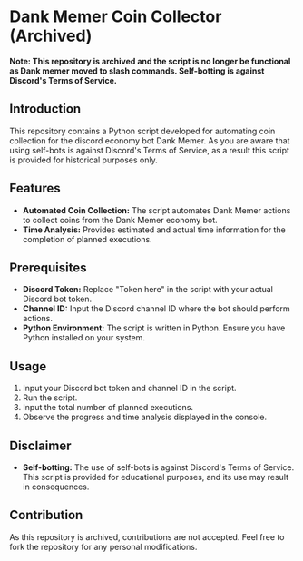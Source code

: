 # Dank Memer Coin Collector (Archived)

**Note: This repository is archived and the script is no longer be functional as Dank memer moved to slash commands. Self-botting is against Discord's Terms of Service.**

## Introduction

This repository contains a Python script developed for automating coin collection for the discord economy bot Dank Memer. As you are aware that using self-bots is against Discord's Terms of Service, as a result this script is provided for historical purposes only.

## Features

- **Automated Coin Collection:** The script automates Dank Memer actions to collect coins from the Dank Memer economy bot.
- **Time Analysis:** Provides estimated and actual time information for the completion of planned executions.

## Prerequisites

- **Discord Token:** Replace "Token here" in the script with your actual Discord bot token.
- **Channel ID:** Input the Discord channel ID where the bot should perform actions.
- **Python Environment:** The script is written in Python. Ensure you have Python installed on your system.

## Usage

1. Input your Discord bot token and channel ID in the script.
2. Run the script.
3. Input the total number of planned executions.
4. Observe the progress and time analysis displayed in the console.

## Disclaimer

- **Self-botting:** The use of self-bots is against Discord's Terms of Service. This script is provided for educational purposes, and its use may result in consequences.

## Contribution

As this repository is archived, contributions are not accepted. Feel free to fork the repository for any personal modifications.
